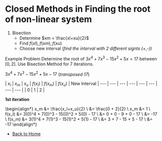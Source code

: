 # Closed Methods in Finding the root of non-linear system

1. Bisection
    * Determine $xm = \frac{xl+xu}{2}$
    * Find $f(xl), f(xm), f(xu)$
    * Choose new interval (_find the interval with 2 different signts (+,-))_

Example Problem
Determine the root of $3x^4 + 7x^3 - 15x^2 + 5x = 17$ between $[0,2]$. Use Bisection Method for 7 iterations. 

$3x^4 + 7x^3 - 15x^2 + 5x - 17$ (_transposed 17_)

| $x_l$ | $x_m$ | $x_u$ | $f(x_l)$ | $f(x_m)$ | $f(x_u)$ | New Interval
| --- | --- | --- | --- | --- | --- | --- | --- |
| $0$ | $1$ | $2$ |    


**1st iteration**

\begin{align*}
    x_m &= \frac{x_l+x_u}{2} \\
    &= \frac{0 + 2}{2} \\
    x_m &= 1 \\
    f(x_l) &= 3(0)^4 + 7(0)^3 - 15(0)^2 + 5(0) - 17 \\
    &= 0 + 0 - 9 + 0 - 17 \\ 
    &= -17 \\
    f(x_m) &= 3(1)^4 + 7(1)^3 - 15(1)^2 + 5(1) - 17 \\
    &= 3 + 7 - 15 + 5 - 17 \\
    &= -17
\end{align*}

- [Back to Home](../index.md)
